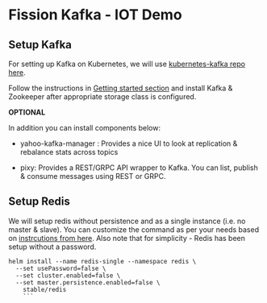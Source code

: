 # Fission Kafka - IOT Demo

## Setup Kafka
For setting up Kafka on Kubernetes, we will use [kubernetes-kafka repo here](https://github.com/Yolean/kubernetes-kafka). 

Follow the instructions in [Getting started section](https://github.com/Yolean/kubernetes-kafka#getting-started) and install Kafka & Zookeeper after appropriate storage class is configured.

**OPTIONAL** 

In addition you can install components below:
- yahoo-kafka-manager : Provides a nice UI to look at replication & rebalance stats across topics

- pixy: Provides a REST/GRPC API wrapper to Kafka. You can list, publish & consume messages using REST or GRPC.

## Setup Redis

We will setup redis without persistence and as a single instance (i.e. no master & slave). You can customize the command as per your needs based on [instrcutions from here](https://github.com/helm/charts/tree/master/stable/redis#configuration). Also note that for simplicity - Redis has been setup without a password.

```
helm install --name redis-single --namespace redis \
  --set usePassword=false \
  --set cluster.enabled=false \
  --set master.persistence.enabled=false \
    stable/redis
    ```